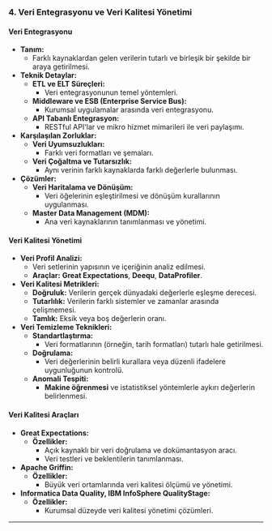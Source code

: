 ### **4. Veri Entegrasyonu ve Veri Kalitesi Yönetimi**

#### **Veri Entegrasyonu**

- **Tanım:**
    - Farklı kaynaklardan gelen verilerin tutarlı ve birleşik bir şekilde bir araya getirilmesi.
- **Teknik Detaylar:**
    - **ETL ve ELT Süreçleri:**
        - Veri entegrasyonunun temel yöntemleri.
    - **Middleware ve ESB (Enterprise Service Bus):**
        - Kurumsal uygulamalar arasında veri entegrasyonu.
    - **API Tabanlı Entegrasyon:**
        - RESTful API'lar ve mikro hizmet mimarileri ile veri paylaşımı.
- **Karşılaşılan Zorluklar:**
    - **Veri Uyumsuzlukları:**
        - Farklı veri formatları ve şemaları.
    - **Veri Çoğaltma ve Tutarsızlık:**
        - Aynı verinin farklı kaynaklarda farklı değerlerle bulunması.
- **Çözümler:**
    - **Veri Haritalama ve Dönüşüm:**
        - Veri öğelerinin eşleştirilmesi ve dönüşüm kurallarının uygulanması.
    - **Master Data Management (MDM):**
        - Ana veri kaynaklarının tanımlanması ve yönetimi.

#### **Veri Kalitesi Yönetimi**

- **Veri Profil Analizi:**
    - Veri setlerinin yapısının ve içeriğinin analiz edilmesi.
    - **Araçlar:** **Great Expectations**, **Deequ**, **DataProfiler**.
- **Veri Kalitesi Metrikleri:**
    - **Doğruluk:** Verilerin gerçek dünyadaki değerlerle eşleşme derecesi.
    - **Tutarlılık:** Verilerin farklı sistemler ve zamanlar arasında çelişmemesi.
    - **Tamlık:** Eksik veya boş değerlerin oranı.
- **Veri Temizleme Teknikleri:**
    - **Standartlaştırma:**
        - Veri formatlarının (örneğin, tarih formatları) tutarlı hale getirilmesi.
    - **Doğrulama:**
        - Veri değerlerinin belirli kurallara veya düzenli ifadelere uygunluğunun kontrolü.
    - **Anomali Tespiti:**
        - **Makine öğrenmesi** ve istatistiksel yöntemlerle aykırı değerlerin belirlenmesi.

#### **Veri Kalitesi Araçları**

- **Great Expectations:**
    - **Özellikler:**
        - Açık kaynaklı bir veri doğrulama ve dokümantasyon aracı.
        - Veri testleri ve beklentilerin tanımlanması.
- **Apache Griffin:**
    - **Özellikler:**
        - Büyük veri ortamlarında veri kalitesi ölçümü ve yönetimi.
- **Informatica Data Quality, IBM InfoSphere QualityStage:**
    - **Özellikler:**
        - Kurumsal düzeyde veri kalitesi yönetimi çözümleri.

---

